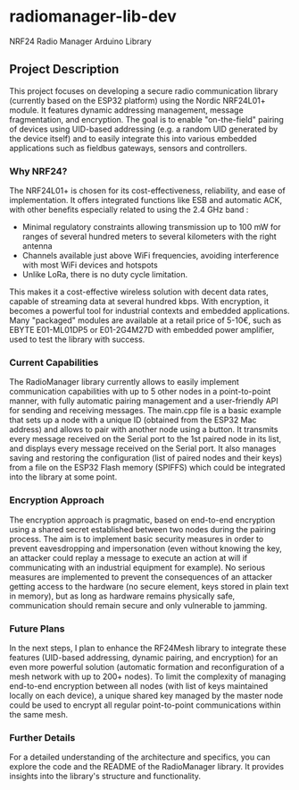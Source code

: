 # radiomanager-lib-dev
NRF24 Radio Manager Arduino Library

## Project Description

This project focuses on developing a secure radio communication library (currently based on the ESP32 platform) using the Nordic NRF24L01+ module. It features dynamic addressing management, message fragmentation, and encryption. The goal is to enable "on-the-field" pairing of devices using UID-based addressing (e.g. a random UID generated by the device itself) and to easily integrate this into various embedded applications such as fieldbus gateways, sensors and controllers.

### Why NRF24?

The NRF24L01+ is chosen for its cost-effectiveness, reliability, and ease of implementation. It offers integrated functions like ESB and automatic ACK, with other benefits especially related to using the 2.4 GHz band :
- Minimal regulatory constraints allowing transmission up to 100 mW for ranges of several hundred meters to several kilometers with the right antenna
- Channels available just above WiFi frequencies, avoiding interference with most WiFi devices and hotspots
- Unlike LoRa, there is no duty cycle limitation. 

This makes it a cost-effective wireless solution with decent data rates, capable of streaming data at several hundred kbps. 
With encryption, it becomes a powerful tool for industrial contexts and embedded applications.
Many "packaged" modules are available at a retail price of 5-10€, such as EBYTE E01-ML01DP5 or E01-2G4M27D with embedded power amplifier, used to test the library with success.

### Current Capabilities

The RadioManager library currently allows to easily implement communication capabilities with up to 5 other nodes in a point-to-point manner, with fully automatic pairing management and a user-friendly API for sending and receiving messages. The main.cpp file is a basic example that sets up a node with a unique ID (obtained from the ESP32 Mac address) and allows to pair with another node using a button. It transmits every message received on the Serial port to the 1st paired node in its list, and displays every message received on the Serial port. It also manages saving and restoring the configuration (list of paired nodes and their keys) from a file on the ESP32 Flash memory (SPIFFS) which could be integrated into the library at some point.

### Encryption Approach

The encryption approach is pragmatic, based on end-to-end encryption using a shared secret established between two nodes during the pairing process. The aim is to implement basic security measures in order to prevent eavesdropping and impersonation (even without knowing the key, an attacker could replay a message to execute an action at will if communicating with an industrial equipment for example). No serious measures are implemented to prevent the consequences of an attacker getting access to the hardware (no secure element, keys stored in plain text in memory), but as long as hardware remains physically safe, communication should remain secure and only vulnerable to jamming.

### Future Plans

In the next steps, I plan to enhance the RF24Mesh library to integrate these features (UID-based addressing, dynamic pairing, and encryption) for an even more powerful solution (automatic formation and reconfiguration of a mesh network with up to 200+ nodes). To limit the complexity of managing end-to-end encryption between all nodes (with list of keys maintained locally on each device), a unique shared key managed by the master node could be used to encrypt all regular point-to-point communications within the same mesh.

### Further Details

For a detailed understanding of the architecture and specifics, you can explore the code and the README of the RadioManager library. It provides insights into the library's structure and functionality.